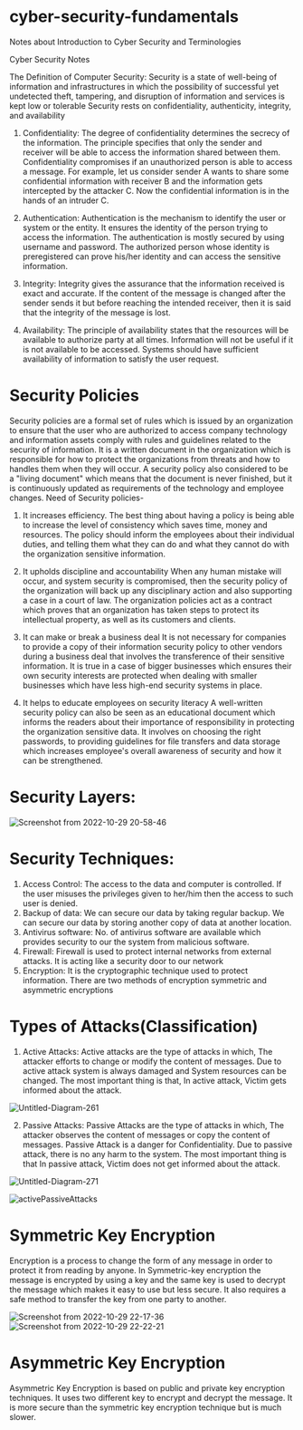 # cyber-security-fundamentals
Notes about Introduction to Cyber Security and Terminologies

Cyber Security Notes
    
The Definition of Computer Security:
Security is a state of well-being of information and infrastructures in which the possibility of successful yet undetected theft, tampering, and disruption of information and services is kept low or tolerable
Security rests on confidentiality, authenticity, integrity, and availability

1. Confidentiality: 
The degree of confidentiality determines the secrecy of the information. The principle specifies that only the sender and receiver will be able to access the information shared between them. Confidentiality compromises if an unauthorized person is able to access a message. 
For example, let us consider sender A wants to share some confidential information with receiver B and the information gets intercepted by the attacker C. Now the confidential information is in the hands of an intruder C.

2. Authentication: 
Authentication is the mechanism to identify the user or system or the entity. It ensures the identity of the person trying to access the information. The authentication is mostly secured by using username and password. The authorized person whose identity is preregistered can prove his/her identity and can access the sensitive information.

3. Integrity: 
Integrity gives the assurance that the information received is exact and accurate. If the content of the message is changed after the sender sends it but before reaching the intended receiver, then it is said that the integrity of the message is lost.

4. Availability: 
The principle of availability states that the resources will be available to authorize party at all times. Information will not be useful if it is not available to be accessed. Systems should have sufficient availability of information to satisfy the user request.

# Security Policies
Security policies are a formal set of rules which is issued by an organization to ensure that the user who are authorized to access company technology and information assets comply with rules and guidelines related to the security of information. It is a written document in the organization which is responsible for how to protect the organizations from threats and how to handles them when they will occur. A security policy also considered to be a "living document" which means that the document is never finished, but it is continuously updated as requirements of the technology and employee changes.
Need of Security policies-

1) It increases efficiency.
The best thing about having a policy is being able to increase the level of consistency which saves time, money and resources. The policy should inform the employees about their individual duties, and telling them what they can do and what they cannot do with the organization sensitive information.

2) It upholds discipline and accountability
When any human mistake will occur, and system security is compromised, then the security policy of the organization will back up any disciplinary action and also supporting a case in a court of law. The organization policies act as a contract which proves that an organization has taken steps to protect its intellectual property, as well as its customers and clients.

3) It can make or break a business deal
It is not necessary for companies to provide a copy of their information security policy to other vendors during a business deal that involves the transference of their sensitive information. It is true in a case of bigger businesses which ensures their own security interests are protected when dealing with smaller businesses which have less high-end security systems in place.

4) It helps to educate employees on security literacy
A well-written security policy can also be seen as an educational document which informs the readers about their importance of responsibility in protecting the organization sensitive data. It involves on choosing the right passwords, to providing guidelines for file transfers and data storage which increases employee's overall awareness of security and how it can be strengthened.



# Security Layers:

![Screenshot from 2022-10-29 20-58-46](https://user-images.githubusercontent.com/60755364/198842660-5e3eebdb-cb44-4813-bba4-9d69092108c4.png)

# Security Techniques:
1. Access Control: The access to the data and computer is controlled. If the user misuses the privileges given to her/him then the access to such user is denied.
2. Backup of data: We can secure our data by taking regular backup. We can secure our data by storing another copy of data at another location.
3. Antivirus software: No. of antivirus software are available which provides security to our the system from malicious software.
4. Firewall: Firewall is used to protect internal networks from external attacks. It is acting like a security door to our network
5. Encryption: It is the cryptographic technique used to protect information. There are two methods of encryption symmetric and asymmetric encryptions

# Types of Attacks(Classification)
1. Active Attacks: Active attacks are the type of attacks in which, The attacker efforts to change or modify the content of messages. Due to active attack system is always damaged and System resources can be changed. The most important thing is that, In active attack, Victim gets informed about the attack.

![Untitled-Diagram-261](https://user-images.githubusercontent.com/60755364/198842843-111bda3b-13ba-4ef6-a3e1-b7410c9a53fc.png)

2. Passive Attacks: Passive Attacks are the type of attacks in which, The attacker observes the content of messages or copy the content of messages. Passive Attack is a danger for Confidentiality. Due to passive attack, there is no any harm to the system. The most important thing is that In passive attack, Victim does not get informed about the attack.

![Untitled-Diagram-271](https://user-images.githubusercontent.com/60755364/198842877-a439c78f-b7d2-43b6-b9b2-84a2cdadedc5.png)

![activePassiveAttacks](https://user-images.githubusercontent.com/60755364/198843150-7af905e7-4141-4760-b932-825842128e62.png)

# Symmetric Key Encryption
Encryption is a process to change the form of any message in order to protect it from reading by anyone. In Symmetric-key encryption the message is encrypted by using a key and the same key is used to decrypt the message which makes it easy to use but less secure. It also requires a safe method to transfer the key from one party to another.

![Screenshot from 2022-10-29 22-17-36](https://user-images.githubusercontent.com/60755364/198843385-59c498e9-3b2f-4c61-b680-0b57fd71c3ab.png)
![Screenshot from 2022-10-29 22-22-21](https://user-images.githubusercontent.com/60755364/198843558-8ff90835-6cce-437d-bca7-cc3d2423fa68.png)


# Asymmetric Key Encryption
Asymmetric Key Encryption is based on public and private key encryption techniques. It uses two different key to encrypt and decrypt the message. It is more secure than the symmetric key encryption technique but is much slower.


